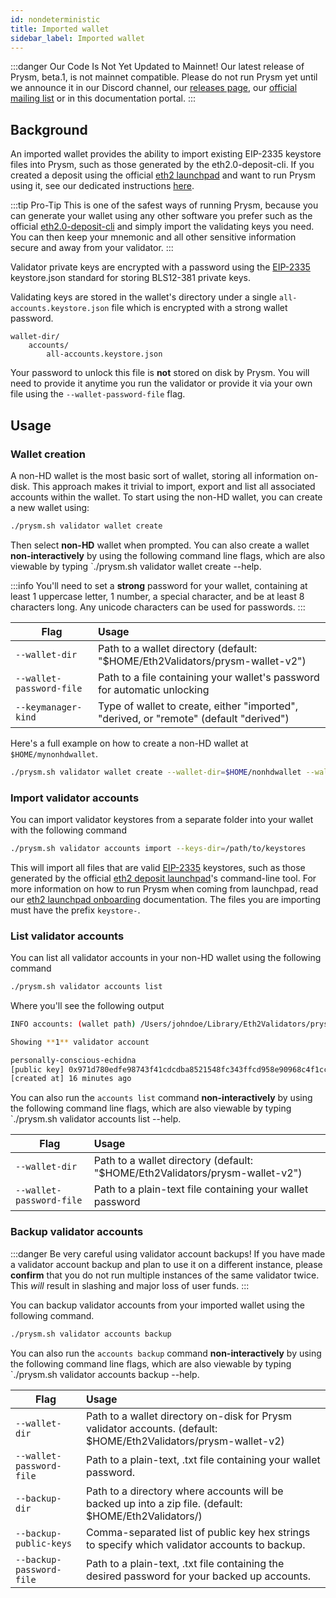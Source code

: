 ```yaml
---
id: nondeterministic
title: Imported wallet 
sidebar_label: Imported wallet
---
```


:::danger Our Code Is Not Yet Updated to Mainnet!
Our latest release of Prysm, beta.1, is not mainnet compatible. Please do not run Prysm yet until we announce it in our Discord channel, our [releases page](https://github.com/prysmaticlabs/prysm/releases), our [official mailing list](https://groups.google.com/g/prysm-dev) or in this documentation portal.
:::

## Background

An imported wallet provides the ability to import existing EIP-2335 keystore files into Prysm, such as those generated by the eth2.0-deposit-cli. If you created a deposit using the official [eth2 launchpad](https://launchpad.ethereum.org/) and want to run Prysm using it, see our dedicated instructions [here](/docs/mainnet/joining-eth2).

:::tip Pro-Tip
This is one of the safest ways of running Prysm, because you can generate your wallet using any other software you prefer such as the official [eth2.0-deposit-cli](https://github.com/ethereum/eth2.0-deposit-cli) and simply import the validating keys you need. You can then keep your mnemonic and all other sensitive information secure and away from your validator.
:::

Validator private keys are encrypted with a password using the [EIP-2335](https://eips.ethereum.org/EIPS/eip-2335) keystore.json standard for storing BLS12-381 private keys.

Validating keys are stored in the wallet's directory under a single `all-accounts.keystore.json` file which is encrypted with a strong wallet password.

```
wallet-dir/
	accounts/
		all-accounts.keystore.json
```

Your password to unlock this file is **not** stored on disk by Prysm. You will need to provide it anytime you run the validator or provide it via your own file using the `--wallet-password-file` flag.

## Usage

### Wallet creation

A non-HD wallet is the most basic sort of wallet, storing all information on-disk. This approach makes it trivial to import, export and list all associated accounts within the wallet. To start using the non-HD wallet, you can create a new wallet using:

```bash
./prysm.sh validator wallet create
```

Then select **non-HD** wallet when prompted. You can also create a wallet **non-interactively** by using the following command line flags, which are also viewable by typing `./prysm.sh validator wallet create --help.

:::info
You'll need to set a **strong** password for your wallet, containing at least 1 uppercase letter, 1 number, a special character, and be at least 8 characters long. Any unicode characters can be used for passwords.
:::

| Flag          | Usage         |
| ------------- |:-------------|
| `--wallet-dir` | Path to a wallet directory (default: "$HOME/Eth2Validators/prysm-wallet-v2")
| `--wallet-password-file` | Path to a file containing your wallet's password for automatic unlocking
| `--keymanager-kind`     | Type of wallet to create, either "imported", "derived, or "remote" (default "derived")

Here's a full example on how to create a non-HD wallet at `$HOME/mynonhdwallet`.
```bash
./prysm.sh validator wallet create --wallet-dir=$HOME/nonhdwallet --wallet-password-file=/path/to/password.txt --keymanager-kind=imported
```

### Import validator accounts

You can import validator keystores from a separate folder into your wallet with the following command

```bash
./prysm.sh validator accounts import --keys-dir=/path/to/keystores
```

This will import all files that are valid [EIP-2335](https://eips.ethereum.org/EIPS/eip-2335) keystores, such as those generated by the official [eth2 deposit launchpad](https://launchpad.ethereum.org/)'s command-line tool. For more information on how to run Prysm when coming from launchpad, read our [eth2 launchpad onboarding](/docs/mainnet/joining-eth2) documentation. The files you are importing must have the prefix `keystore-`.

### List validator accounts

You can list all validator accounts in your non-HD wallet using the following command

```bash
./prysm.sh validator accounts list
```

Where you'll see the following output

```bash
INFO accounts: (wallet path) /Users/johndoe/Library/Eth2Validators/prysm-wallet-v2

Showing **1** validator account

personally-conscious-echidna
[public key] 0x971d780edfe98743f41cdcdba8521548fc343ffcd958e90968c4f1cc5a2e9b6ea11a984397c34c6cc13e9d4e8d14ce1e
[created at] 16 minutes ago
```

You can also run the `accounts list` command **non-interactively** by using the following command line flags, which are also viewable by typing `./prysm.sh validator accounts list --help.

| Flag          | Usage         |
| ------------- |:-------------|
| `--wallet-dir` | Path to a wallet directory (default: "$HOME/Eth2Validators/prysm-wallet-v2")
| `--wallet-password-file`     | Path to a plain-text file containing your wallet password


### Backup validator accounts

:::danger Be very careful using validator account backups!
If you have made a validator account backup and plan to use it on a different instance, 
please **confirm** that you do not run multiple instances of the same validator twice. 
This _will_ result in slashing and major loss of user funds.
:::


You can backup validator accounts from your imported wallet using the following command.

```bash
./prysm.sh validator accounts backup
```

You can also run the `accounts backup` command **non-interactively** by using the following command line flags, which are also viewable by typing `./prysm.sh validator accounts backup --help.

| Flag          | Usage         |
| ------------- |:-------------|
|`--wallet-dir`| Path to a wallet directory on-disk for Prysm validator accounts. (default: $HOME/Eth2Validators/prysm-wallet-v2)
|`--wallet-password-file`| Path to a plain-text, .txt file containing your wallet password.
|`--backup-dir`| Path to a directory where accounts will be backed up into a zip file. (default: $HOME/Eth2Validators/)
|`--backup-public-keys`| Comma-separated list of public key hex strings to specify which validator accounts to backup.
|`--backup-password-file`| Path to a plain-text, .txt file containing the desired password for your backed up accounts.